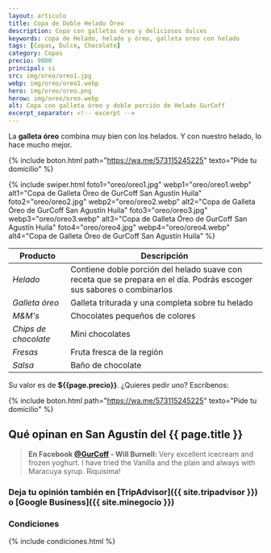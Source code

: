 ```yaml
---
layout: articulo
title: Copa de Doble Helado Óreo
description: Copa con galletas óreo y deliciosos dulces
keywords: copa de Helado, helado y óreo, galleta oreo con helado
tags: [Copas, Dulce, Chocolate]
category: Copas
precio: 9000
principal: si
src: img/oreo/oreo1.jpg
webp: img/oreo/oreo1.webp
hero: img/oreo/oreo.png
herow: img/oreo/oreo.webp
alt: Copa con galleta óreo y doble porción de Helado GurCoff
excerpt_separator: <!-- excerpt -->
---
```

La **galleta óreo** combina muy bien con los helados. Y con nuestro helado, lo hace mucho mejor.

<!-- excerpt -->

{% include boton.html path="https://wa.me/573115245225" texto="Pide tu domicilio" %}

<!-- Swiper -->
{% include swiper.html foto1="oreo/oreo1.jpg" webp1="oreo/oreo1.webp" alt1="Copa de Galleta Óreo de GurCoff San Agustín Huila" foto2="oreo/oreo2.jpg" webp2="oreo/oreo2.webp" alt2="Copa de Galleta Óreo de GurCoff San Agustín Huila" foto3="oreo/oreo3.jpg" webp3="oreo/oreo3.webp" alt3="Copa de Galleta Óreo de GurCoff San Agustín Huila" foto4="oreo/oreo4.jpg" webp4="oreo/oreo4.webp" alt4="Copa de Galleta Óreo de GurCoff San Agustín Huila" %}

| Producto | Descripción |
| ----------- | ------ |
| *Helado* | Contiene doble porción del helado suave con receta que se prepara en el día. Podrás escoger sus sabores o combinarlos |
| *Galleta óreo* | Galleta triturada y una completa sobre tu helado |
| *M&M's* | Chocolates pequeños de colores |
| *Chips de chocolate* | Mini chocolates |
| *Fresas* | Fruta fresca de la región |
| *Salsa* | Baño de chocolate |

Su valor es de **${{page.precio}}**. ¿Quieres pedir uno? Escríbenos:

{% include boton.html path="https://wa.me/573115245225" texto="Pide tu domicilio" %}

## Qué opinan en San Agustín del {{ page.title }}

> **En Facebook [@GurCoff]({{site.facebook}}) - Will Burnell:** Very excellent icecream and frozen yoghurt. I have tried the Vanilla and the plain and always with Maracuya syrup. Riquisima!

### Deja tu opinión también en [TripAdvisor]({{ site.tripadvisor }}) o [Google Business]({{ site.minegocio }})

### Condiciones

{% include condiciones.html %}
